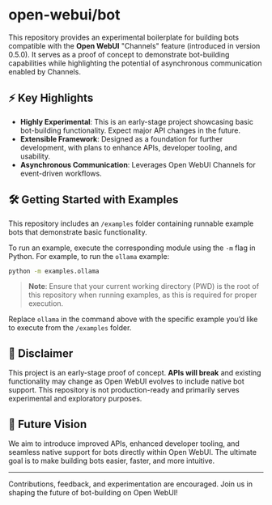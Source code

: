 # open-webui/bot

This repository provides an experimental boilerplate for building bots compatible with the **Open WebUI** "Channels" feature (introduced in version 0.5.0). It serves as a proof of concept to demonstrate bot-building capabilities while highlighting the potential of asynchronous communication enabled by Channels. 

## ⚡ Key Highlights
- **Highly Experimental**: This is an early-stage project showcasing basic bot-building functionality. Expect major API changes in the future.
- **Extensible Framework**: Designed as a foundation for further development, with plans to enhance APIs, developer tooling, and usability.
- **Asynchronous Communication**: Leverages Open WebUI Channels for event-driven workflows.

## 🛠️ Getting Started with Examples
This repository includes an `/examples` folder containing runnable example bots that demonstrate basic functionality. 

To run an example, execute the corresponding module using the `-m` flag in Python. For example, to run the `ollama` example:

```bash
python -m examples.ollama
```

> **Note**: Ensure that your current working directory (PWD) is the root of this repository when running examples, as this is required for proper execution.

Replace `ollama` in the command above with the specific example you’d like to execute from the `/examples` folder.

## 🚧 Disclaimer
This project is an early-stage proof of concept. **APIs will break** and existing functionality may change as Open WebUI evolves to include native bot support. This repository is not production-ready and primarily serves experimental and exploratory purposes.

## 🎯 Future Vision
We aim to introduce improved APIs, enhanced developer tooling, and seamless native support for bots directly within Open WebUI. The ultimate goal is to make building bots easier, faster, and more intuitive.

---
Contributions, feedback, and experimentation are encouraged. Join us in shaping the future of bot-building on Open WebUI!